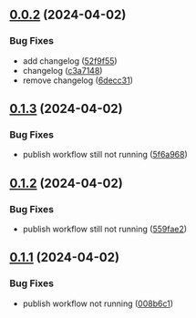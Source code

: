 ## [0.0.2](https://github.com/piaseckijulian/Helpers/compare/v0.1.4...v0.0.2) (2024-04-02)


### Bug Fixes

* add changelog ([52f9f55](https://github.com/piaseckijulian/Helpers/commit/52f9f55824abb7b1d9575d03948bff6233f44a47))
* changelog ([c3a7148](https://github.com/piaseckijulian/Helpers/commit/c3a71483f60a483a0d38b61aecfd135c25d8d77c))
* remove changelog ([6decc31](https://github.com/piaseckijulian/Helpers/commit/6decc315e9c71e24abdf533d9d3bdc15dde79129))



## [0.1.3](https://github.com/piaseckijulian/Helpers/compare/v0.1.2...v0.1.3) (2024-04-02)


### Bug Fixes

* publish workflow still not running ([5f6a968](https://github.com/piaseckijulian/Helpers/commit/5f6a96822bcc2636951b32c0304f05b0d77de7a4))



## [0.1.2](https://github.com/piaseckijulian/Helpers/compare/v0.1.1...v0.1.2) (2024-04-02)


### Bug Fixes

* publish workflow still not running ([559fae2](https://github.com/piaseckijulian/Helpers/commit/559fae2378e8d5074c17da7e395ca6a560c86bce))



## [0.1.1](https://github.com/piaseckijulian/Helpers/compare/v0.1.0...v0.1.1) (2024-04-02)


### Bug Fixes

* publish workflow not running ([008b6c1](https://github.com/piaseckijulian/Helpers/commit/008b6c143bf06b32e862bfb8e576d756bc56a7aa))



